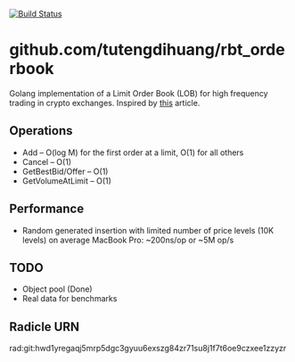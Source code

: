 [![Build Status](https://travis-ci.com/alexey-ernest/go-hft-orderbook.svg?branch=master)](https://travis-ci.com/alexey-ernest/go-hft-orderbook)

# github.com/tutengdihuang/rbt_orderbook
Golang implementation of a Limit Order Book (LOB) for high frequency trading in crypto exchanges. Inspired by [this](https://web.archive.org/web/20110219163448/http://howtohft.wordpress.com/2011/02/15/how-to-build-a-fast-limit-order-book/) article.

## Operations

* Add – O(log M) for the first order at a limit, O(1) for all others
* Cancel – O(1)
* GetBestBid/Offer – O(1)
* GetVolumeAtLimit – O(1)

## Performance
* Random generated insertion with limited number of price levels (10K levels) on average MacBook Pro: ~200ns/op or ~5M op/s

## TODO
* Object pool (Done)
* Real data for benchmarks


## Radicle URN
rad:git:hwd1yregaqj5mrp5dgc3gyuu6exszg84zr71su8j1f7t6oe9czxee1zzyzr